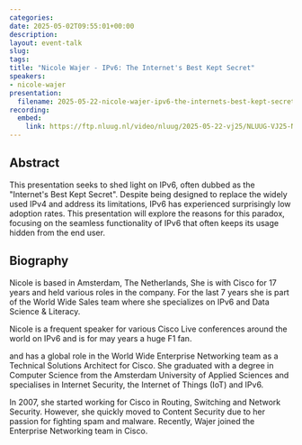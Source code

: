 ```yaml
---
categories:
date: 2025-05-02T09:55:01+00:00
description:
layout: event-talk
slug:
tags:
title: "Nicole Wajer - IPv6: The Internet's Best Kept Secret"
speakers:
- nicole-wajer
presentation:
  filename: 2025-05-22-nicole-wajer-ipv6-the-internets-best-kept-secret.pdf
recording:
  embed:
    link: https://ftp.nluug.nl/video/nluug/2025-05-22-vj25/NLUUG-VJ25-NicoleWajer-IPv6InternetBestKeptSecret.mp4
---
```


## Abstract

This presentation seeks to shed light on IPv6, often dubbed as the "Internet's Best Kept Secret". Despite being designed to replace the widely used IPv4 and address its limitations, IPv6 has experienced surprisingly low adoption rates. This presentation will explore the reasons for this paradox, focusing on the seamless functionality of IPv6 that often keeps its usage hidden from the end user.

## Biography

Nicole is based in Amsterdam, The Netherlands, She is with Cisco for 17 years and held various roles in the company. For the last 7 years she is part of the World Wide Sales team where she specializes on IPv6 and Data Science & Literacy.

Nicole is a frequent speaker for various Cisco Live conferences around the world on IPv6 and is for may years a huge F1 fan.

and has a global role in the World Wide Enterprise Networking team as a Technical Solutions Architect for Cisco. She graduated with a degree in Computer Science from the Amsterdam University of Applied Sciences and specialises in Internet Security, the Internet of Things (IoT) and IPv6.

In 2007, she started working for Cisco in Routing, Switching and Network Security. However, she quickly moved to Content Security due to her passion for fighting spam and malware. Recently, Wajer joined the Enterprise Networking team in Cisco.
